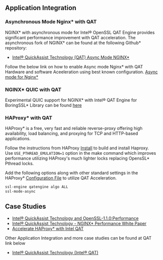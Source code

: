 ## Application Integration
### Asynchronous Mode Nginx\* with QAT
NGINX\* with asynchronous mode for Intel&reg; OpenSSL QAT Engine provides
significant performance improvement with QAT acceleration.
The asynchronous fork of NGINX\* can be found at the following Github\*
repository:

* [Intel&reg; QuickAssist Technology (QAT) Async Mode NGINX\*](https://github.com/intel/asynch_mode_nginx)

Follow the below link on how to enable Async mode Nginx\* with QAT Hardware and software
Aceeleration using best known configuration.
[Async mode for Nginx\*](https://intel.github.io/quickassist/qatlib/asynch_nginx.html)

### NGINX\* QUIC with QAT
Experimental QUIC support for NGINX\* with Intel&reg; QAT Engine for
BoringSSL\* Library can be found [here](https://www.intel.com/content/www/us/en/content-details/737522/experimental-quic-support-for-nginx.html)

### HAProxy\* with QAT
HAProxy\* is a free, very fast and reliable reverse-proxy offering high availability,
load balancing, and proxying for TCP and HTTP-based applications.

Follow the instructions from HAProxy [Install](https://github.com/haproxy/haproxy/blob/master/INSTALL)
to build and install Haproxy. Use `USE_PTHREAD_EMULATION=1` option in the make command which improves performance
utilizing HAProxy's much lighter locks replacing OpensSL\* Pthread locks.

Add the following options along with other standard settings in the
HAProxy\* [Configuration File](https://www.haproxy.com/documentation/haproxy-configuration-manual/latest)
to utilize QAT Acceleration.

```bash
ssl-engine qatengine algo ALL
ssl-mode-async
```

## Case Studies
* [Intel&reg; QuickAssist Technology and OpenSSL-1.1.0:Performance](https://www.intel.com/content/www/us/en/content-details/709581/intel-quickassist-technology-and-openssl-1-1-0-performance.html)
* [Intel® QuickAssist Technology - NGINX\* Performance White Paper](https://networkbuilders.intel.com/solutionslibrary/intel-quickassist-technology-nginx-performance-white-paper)
* [Accelerate HAProxy\* with Intel QAT](https://www.intel.com/content/www/us/en/content-details/814574/accelerating-haproxy-with-intel-quickassist-technology.html)

Other Application Integration and more case studies can be found at QAT link below
* [Intel® QuickAssist Technology (Intel® QAT)](https://www.intel.com/content/www/us/en/developer/topic-technology/open/quick-assist-technology/overview.html)
